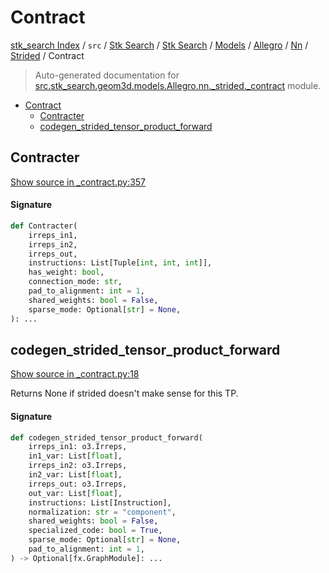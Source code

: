 # Contract

[stk_search Index](../../../../../../../README.md#stk_search-index) / `src` / [Stk Search](../../../../../index.md#stk-search) / [Stk Search](../../../../../index.md#stk-search) / [Models](../../../index.md#models) / [Allegro](../../index.md#allegro) / [Nn](../index.md#nn) / [Strided](./index.md#strided) / Contract

> Auto-generated documentation for [src.stk_search.geom3d.models.Allegro.nn._strided._contract](https://github.com/mohammedazzouzi15/STK_search/blob/main/src/stk_search/geom3d/models/Allegro/nn/_strided/_contract.py) module.

- [Contract](#contract)
  - [Contracter](#contracter)
  - [codegen_strided_tensor_product_forward](#codegen_strided_tensor_product_forward)

## Contracter

[Show source in _contract.py:357](https://github.com/mohammedazzouzi15/STK_search/blob/main/src/stk_search/geom3d/models/Allegro/nn/_strided/_contract.py#L357)

#### Signature

```python
def Contracter(
    irreps_in1,
    irreps_in2,
    irreps_out,
    instructions: List[Tuple[int, int, int]],
    has_weight: bool,
    connection_mode: str,
    pad_to_alignment: int = 1,
    shared_weights: bool = False,
    sparse_mode: Optional[str] = None,
): ...
```



## codegen_strided_tensor_product_forward

[Show source in _contract.py:18](https://github.com/mohammedazzouzi15/STK_search/blob/main/src/stk_search/geom3d/models/Allegro/nn/_strided/_contract.py#L18)

Returns None if strided doesn't make sense for this TP.

#### Signature

```python
def codegen_strided_tensor_product_forward(
    irreps_in1: o3.Irreps,
    in1_var: List[float],
    irreps_in2: o3.Irreps,
    in2_var: List[float],
    irreps_out: o3.Irreps,
    out_var: List[float],
    instructions: List[Instruction],
    normalization: str = "component",
    shared_weights: bool = False,
    specialized_code: bool = True,
    sparse_mode: Optional[str] = None,
    pad_to_alignment: int = 1,
) -> Optional[fx.GraphModule]: ...
```